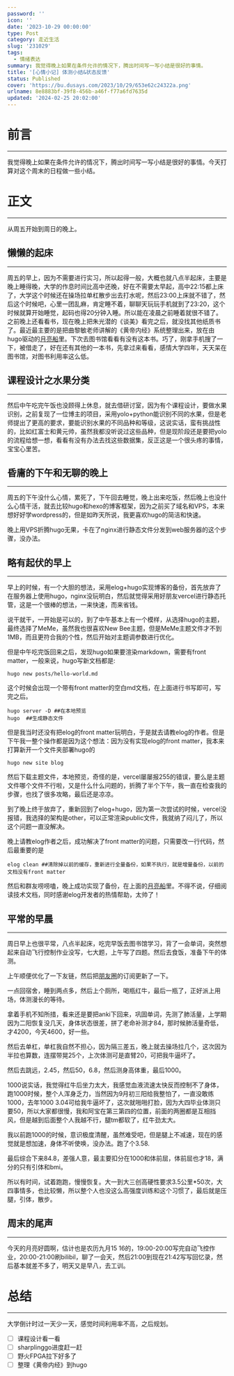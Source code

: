 ```yaml
---
password: ''
icon: ''
date: '2023-10-29 00:00:00'
type: Post
category: 走近生活
slug: '231029'
tags:
  - 情绪表达
summary: 我觉得晚上如果在条件允许的情况下，腾出时间写一写小结是很好的事情。
title: '[心情小记] 体测小结&状态反馈'
status: Published
cover: 'https://bu.dusays.com/2023/10/29/653e62c24322a.png'
urlname: 8e8883bf-39f8-456b-a46f-f77a6fd7635d
updated: '2024-02-25 20:02:00'
---
```


# 前言


---


  我觉得晚上如果在条件允许的情况下，腾出时间写一写小结是很好的事情。今天打算对这个周末的日程做一些小结。


# 正文


---


从周五开始到周日的晚上。


## 懒懒的起床


---


  周五的早上，因为不需要进行实习，所以起得一般，大概也就八点半起床，主要是晚上睡得晚，大学的作息时间比高中还晚，好在不需要太早起，高中22:15都上床了，大学这个时候还在操场拉单杠散步出去打水呢，然后23:00上床就不错了，然后这个时候吧，心里一团乱麻，肯定睡不着，聊聊天玩玩手机就到了23:20，这个时候就算开始睡觉，起码也得20分钟入睡。所以能在凌晨之前睡着就很不错了。之前晚上还看看书，现在晚上把朱光潜的《谈美》看完之后，就没找其他纸质书了。最近最主要的是把曲黎敏老师讲解的《黄帝内经》系统整理出来，放在由hugo驱动的[月亮船](https://matrixcore.life/)里。下次去图书馆看看有没有这本书。巧了，刚拿手机搜了一下，被借走了，好在还有其他的一本书，先拿过来看看，感情大学四年，天天呆在图书馆，对图书利用率这么低。


## 课程设计之水果分类


---


  然后中午吃完午饭也没顾得上休息，就去借研讨室，因为有个课程设计，要做水果识别，之前复现了一位博主的项目，采用yolo+python能识别不同的水果，但是老师提出了更高的要求，要能识别水果的不同品种和等级，这说实话，蛮有挑战性的，比如红富士和黄元帅，虽然我都没听说过这些品种，但是现阶段还是要把yolo的流程给想一想，看看有没有办法去找这些数据集，反正这是一个很头疼的事情，宝宝心里苦。


## 昏庸的下午和无聊的晚上


---


  周五的下午没什么心情，累死了，下午回去睡觉，晚上出来吃饭，然后晚上也没什么心情干活，就去比较hugo和hexo的博客框架，因为之前买了域名和VPS，本来想好好学wordpress的，但是如昨天所说，我更喜欢hugo的简洁和快速。


  晚上用VPS折腾hugo无果，卡在了nginx进行静态文件分发到web服务器的这个步骤，没办法。


## 略有起伏的早上


---


  早上的时候，有一个大胆的想法，采用elog+hugo实现博客的备份，首先放弃了在服务器上使用hugo，nginx没玩明白，然后就觉得采用好朋友vercel进行静态托管，这是一个很棒的想法，一来快速，而来省钱。


  说干就干，一开始是可以的，到了中午基本上有一个模样，从选择hugo的主题，最终选择了MeMe，虽然我也很喜欢New Bee主题，但是MeMe主题文件才不到1MB，而且更符合我的个性，然后开始对主题调参数进行优化。


  但是中午吃完饭回来之后，发现hugo如果要渲染markdown，需要有front matter，一般来说，hugo写新文档都是:


```shell
hugo new posts/hello-world.md
```


  这个时候会出现一个带有front matter的空白md文档，在上面进行书写即可，写完之后。


```shell
hugo server -D ##在本地预览
hugo  ##生成静态文件
```


  但是我当时还没有把elog的front matter玩明白，于是就去请教elog的作者。但是下午我一整个操作都是因为这个想法：因为没有实现elog的front matter，我本来打算新开一个文件夹部署hugo的


```shell
hugo new site blog
```


然后下载主题文件，本地预览，奇怪的是，vercel屡屡报255的错误，要么是主题文件哪个文件不行啦，又是什么什么问题的，折腾了半个下午，我一直在检查我的步骤，也找了很多攻略，最后还是凉凉。


  到了晚上终于放弃了，重新回到了elog+hugo，因为第一次尝试的时候，vercel没报错，我选择的架构是other，可以正常渲染public文件，我就纳了闷儿了，所以这个问题一直没解决。


  晚上请教elog作者之后，成功解决了front matter的问题，只需要改一行代码，然后最重要的是


```shell
elog clean ##清除掉以前的缓存，重新进行全量备份，如果不执行，就是增量备份，以前的文档没有front matter
```


  然后和群友唠唠嗑，晚上成功实现了备份，在上面的[月亮船](https://matrixcore.life/)里。不得不说，仔细阅读技术文档，同时感谢elog开发者的热情帮助，太帅了！


## 平常的早晨


---


  周日早上也很平常，八点半起床，吃完早饭去图书馆学习，背了一会单词，突然想起来自动飞行控制作业没写，七大题，上午写了四题。然后去食饭，准备下午的体测。


  上午顺便优化了一下友链，然后把[朋友圈](https://moments.matrixcore.top/)的订阅更新了一下。


  一点回宿舍，睡到两点多，然后上个厕所，喝瓶红牛，最后一瓶了，正好派上用场，体测漫长的等待。


  拿着手机不知所措，看来还是要把anki下回来，巩固单词，先测了肺活量，上学期因为二阳恢复没几天，身体状态很差，拼了老命补测才84，那时候肺活量奇低，才4200，今天4600，好一些。


  然后去单杠，单杠我自然不担心，因为隔三差五，晚上就去操场拉几个，这次因为半拉也算数，连摆带晃25个，上次体测可是直臂20，可把我牛逼坏了。


  然后去跳远，2.45，然后50，6.8，然后测身高体重，最后1000。


  1000说实话，我觉得红牛后坐力太大，我感觉血液流速太快反而控制不了身体，跑1000时候，整个人浑身乏力，当然因为9月初三阳给我整怕了，一直没敢练1000，去年1000 3.04可给我牛逼坏了，这次就啪啪打脸，因为大四毕业体测只要50，所以大家都很慢，我和阿宝在第三第四的位置，前面的两圈都是互相挡风，但是越到后面整个人我越不行，腿tm都软了，红牛劲太大。


  我以前跑1000的时候，意识极度清醒，虽然难受吧，但是腿上不减速，现在的感觉就是想加速，身体不听使唤，没办法。跑了个3.58.


  最后综合下来84.8，差强人意，最主要扣分在1000和体前屈，体前屈也才18，满分的只有引体和bmi。


  所以有时间，试着跑跑，慢慢恢复。大一到大三创高硬性要求3.5公里*50次，大四事情多，也比较懒，所以整个人也没这么高强度训练和这个习惯了，最后就是压腿，引体，散步。


## 周末的尾声


---


  今天的月亮好圆啊，估计也是农历九月15 16的，19:00-20:00写完自动飞控作业，20:00-21:00刷bilibil，聊了一会天，然后21:00到现在21:42写写回忆录，然后基本就差不多了，明天又是早八，去工训。


# 总结


---


  大学倒计时过一天少一天，感觉时间利用率不高，之后规划。

- [ ] 课程设计看一看
- [ ] sharplinggo进度赶一赶
- [ ] 野火FPGA拉下好多了
- [ ] 整理《黄帝内经》到hugo
